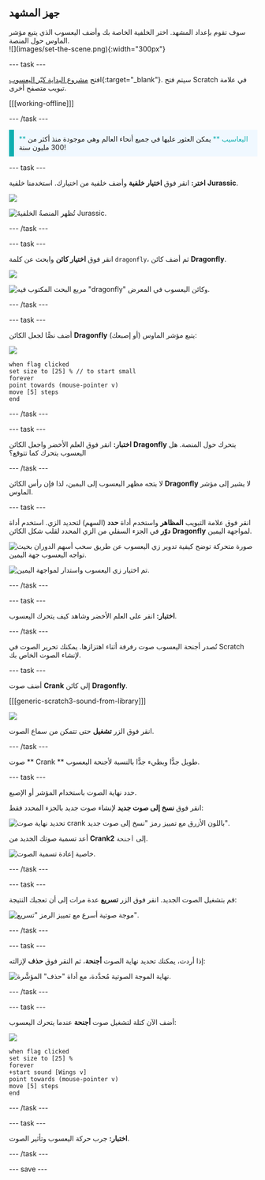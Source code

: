 ## جهز المشهد

<div style="display: flex; flex-wrap: wrap">
<div style="flex-basis: 200px; flex-grow: 1; margin-right: 15px;">
سوف تقوم بإعداد المشهد. اختر الخلفية الخاصة بك وأضف اليعسوب الذي يتبع مؤشر الماوس حول المنصة.
</div>
<div>
![](images/set-the-scene.png){:width="300px"}
</div>
</div>

--- task ---

افتح [مشروع البداية كبّر اليعسوب](https://scratch.mit.edu/projects/535695413/editor){:target="_blank"}. سيتم فتح Scratch في علامة تبويب متصفح أخرى.

[[[working-offline]]]

--- /task ---

<p style="border-left: solid; border-width:10px; border-color: #0faeb0; background-color: aliceblue; padding: 10px;">
<span style="color: #0faeb0">** اليعاسيب **</span> يمكن العثور عليها في جميع أنحاء العالم وهي موجودة منذ أكثر من 300 مليون سنة!</p>

--- task ---

**اختر:** انقر فوق **اختيار خلفية** وأضف خلفية من اختيارك. استخدمنا خلفية **Jurassic**.

![](images/choose-backdrop-icon.png)

![تُظهر المنصةُ الخلفيةَ Jurassic.](images/Jurassic-backdrop.png)

--- /task ---

--- task ---

انقر فوق **اختيار كائن** وابحث عن كلمة `dragonfly`، ثم أضف كائن **Dragonfly**.

![](images/choose-sprite-icon.png)

![مربع البحث المكتوب فيه "dragonfly" وكائن اليعسوب في المعرض.](images/dragonfly-search.png)

--- /task ---

--- task ---

أضف نصًّا لجعل الكائن **Dragonfly** يتبع مؤشر الماوس (أو إصبعك):

![](images/dragonfly-icon.png)

```blocks3
when flag clicked
set size to [25] % // to start small
forever
point towards (mouse-pointer v)
move [5] steps
end
```
--- /task ---

--- task ---

**اختبار:** انقر فوق العلم الأخضر واجعل الكائن **Dragonfly** يتحرك حول المنصة. هل اليعسوب يتحرك كما تتوقع؟

--- /task ---

لا يتجه مظهر اليعسوب إلى اليمين، لذا فإن رأس الكائن **Dragonfly** لا يشير إلى مؤشر الماوس.

--- task ---

انقر فوق علامة التبويب **المظاهر** واستخدم أداة **حدد** (السهم) لتحديد الزي. استخدم أداة **دوّر** في الجزء السفلي من الزي المحدد لقلب شكل الكائن **Dragonfly** لمواجهة اليمين.

![صورة متحركة توضح كيفية تدوير زي اليعسوب عن طريق سحب أسهم الدوران بحيث تواجه اليعسوب جهة اليمين.](images/rotated-costume.gif)

![تم اختيار زي اليعسوب واستدار لمواجهة اليمين.](images/rotated-costume.png)

--- /task ---

--- task ---

**اختبار:** انقر على العلم الأخضر وشاهد كيف يتحرك اليعسوب.

--- /task ---

تُصدر أجنحة اليعسوب صوت رفرفة أثناء اهتزازها. يمكنك تحرير الصوت في Scratch لإنشاء الصوت الخاص بك.

--- task ---

أضف صوت **Crank** إلى كائن **Dragonfly**.

[[[generic-scratch3-sound-from-library]]]

![](images/crank-sound-editor.png)

انقر فوق الزر **تشغيل** حتى تتمكن من سماع الصوت.

--- /task ---

صوت ** Crank ** طويل جدًّا وبطيء جدًّا بالنسبة لأجنحة اليعسوب.

--- task ---

حدد نهاية الصوت باستخدام المؤشر أو الإصبع.

انقر فوق **نسخ إلى صوت جديد** لإنشاء صوت جديد بالجزء المحدد فقط:

![تحديد نهاية صوت crank باللون الأزرق مع تمييز رمز "نسخ إلى صوت جديد".](images/crank-copy-end.png)

أعد تسمية صوتك الجديد من **Crank2** إلى `أجنحة`.

![خاصية إعادة تسمية الصوت.](images/crank-wings-sound.png)

--- /task ---

--- task ---

قم بتشغيل الصوت الجديد. انقر فوق الزر **تسريع** عدة مرات إلى أن تعجبك النتيجة:

![موجة صوتية أسرع مع تمييز الرمز "تسريع".](images/wings-faster.png)

--- /task ---

--- task ---

إذا أردت، يمكنك تحديد نهاية الصوت **أجنحة**، ثم النقر فوق **حذف** لإزالته:

![نهاية الموجة الصوتية مُحدَّدة، مع أداة "حذف" المؤشَّرة.](images/wings-shorter.png)

--- /task ---

--- task ---

أضف الآن كتلة لتشغيل صوت **أجنحة** عندما يتحرك اليعسوب:

![](images/dragonfly-icon.png)

```blocks3
when flag clicked
set size to [25] %
forever
+start sound [Wings v]
point towards (mouse-pointer v)
move [5] steps
end
```
--- /task ---

--- task ---

**اختبار:** جرب حركة اليعسوب وتأثير الصوت.

--- /task ---

--- save ---
